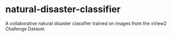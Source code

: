 # natural-disaster-classifier
A collaborative natural disaster classifier trained on images from the xView2 Challenge Dataset.
